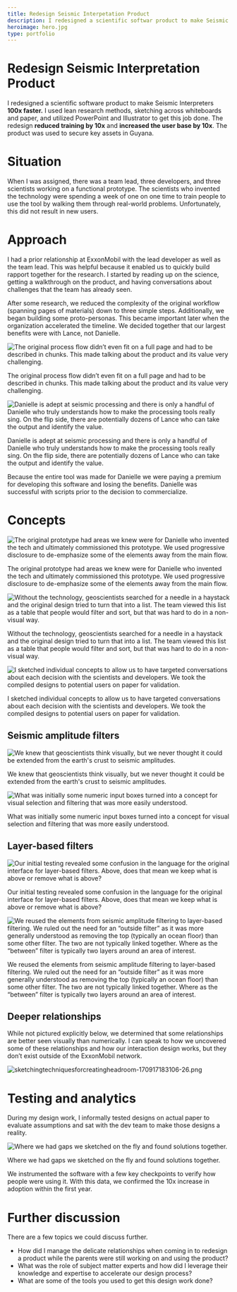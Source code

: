 ```yaml
---
title: Redesign Seismic Interpetation Product
description: I redesigned a scientific softwar product to make Seismic Interpreters 100x faster. We also observed a 10x reduction in training cost and 10x increase in the user base.
heroimage: hero.jpg
type: portfolio
---
```

# Redesign Seismic Interpretation Product

I redesigned a scientific software product to make Seismic Interpreters **100x faster.** I used lean research methods, sketching across whiteboards and paper, and utilized PowerPoint and Illustrator to get this job done. The redesign **reduced training by 10x** and **increased the user base by 10x**. The product was used to secure key assets in Guyana. 

# Situation

When I was assigned, there was a team lead, three developers, and three scientists working on a functional prototype. The scientists who invented the technology were spending a week of one on one time to train people to use the tool by walking them through real-world problems. Unfortunately, this did not result in new users. 

# Approach

I had a prior relationship at ExxonMobil with the lead developer as well as the team lead. This was helpful because it enabled us to quickly build rapport together for the research. I started by reading up on the science, getting a walkthrough on the product, and having conversations about challenges that the team has already seen.

After some research, we reduced the complexity of the original workflow (spanning pages of materials) down to three simple steps. Additionally, we began building some proto-personas. This became important later when the organization accelerated the timeline. We decided together that our largest benefits were with Lance, not Danielle.

![The original process flow didn’t even fit on a full page and had to be described in chunks. This made talking about the product and its value very challenging.](./sketchingtechniquesforcreatingheadroom-170917183106-07.png)

The original process flow didn’t even fit on a full page and had to be described in chunks. This made talking about the product and its value very challenging.

![Danielle is adept at seismic processing and there is only a handful of Danielle who truly understands how to make the processing tools really sing. On the flip side, there are potentially dozens of Lance who can take the output and identify the value.](./sketchingtechniquesforcreatingheadroom-170917183106-12.png)

Danielle is adept at seismic processing and there is only a handful of Danielle who truly understands how to make the processing tools really sing. On the flip side, there are potentially dozens of Lance who can take the output and identify the value.

Because the entire tool was made for Danielle we were paying a premium for developing this software and losing the benefits. Danielle was successful with scripts prior to the decision to commercialize. 

# Concepts

![The original prototype had areas we knew were for Danielle who invented the tech and ultimately commissioned this prototype. We used progressive disclosure to de-emphasize some of the elements away from the main flow.](./sketchingtechniquesforcreatingheadroom-170917183106-13.png)

The original prototype had areas we knew were for Danielle who invented the tech and ultimately commissioned this prototype. We used progressive disclosure to de-emphasize some of the elements away from the main flow.

![Without the technology, geoscientists searched for a needle in a haystack and the original design tried to turn that into a list. The team viewed this list as a table that people would filter and sort, but that was hard to do in a non-visual way.](./sketchingtechniquesforcreatingheadroom-170917183106-11.png)

Without the technology, geoscientists searched for a needle in a haystack and the original design tried to turn that into a list. The team viewed this list as a table that people would filter and sort, but that was hard to do in a non-visual way.

![I sketched individual concepts to allow us to have targeted conversations about each decision with the scientists and developers. We took the compiled designs to potential users on paper for validation.](./sketchingtechniquesforcreatingheadroom-170917183106-16.png)

I sketched individual concepts to allow us to have targeted conversations about each decision with the scientists and developers. We took the compiled designs to potential users on paper for validation.

## Seismic amplitude filters

![We knew that geoscientists think visually, but we never thought it could be extended from the earth's crust to seismic amplitudes.](./sketchingtechniquesforcreatingheadroom-170917183106-21.png)

We knew that geoscientists think visually, but we never thought it could be extended from the earth's crust to seismic amplitudes.

![What was initially some numeric input boxes turned into a concept for visual selection and filtering that was more easily understood.](./sketchingtechniquesforcreatingheadroom-170917183106-22.png)

What was initially some numeric input boxes turned into a concept for visual selection and filtering that was more easily understood.

## Layer-based filters

![Our initial testing revealed some confusion in the language for the original interface for layer-based filters. Above, does that mean we keep what is above or remove what is above?](./sketchingtechniquesforcreatingheadroom-170917183106-23.png)

Our initial testing revealed some confusion in the language for the original interface for layer-based filters. Above, does that mean we keep what is above or remove what is above?

![We reused the elements from seismic amplitude filtering to layer-based filtering. We ruled out the need for an “outside filter” as it was more generally understood as removing the top (typically an ocean floor) than some other filter. The two are not typically linked together. Where as the “between” filter is typically two layers around an area of interest.](./sketchingtechniquesforcreatingheadroom-170917183106-25.png)

We reused the elements from seismic amplitude filtering to layer-based filtering. We ruled out the need for an “outside filter” as it was more generally understood as removing the top (typically an ocean floor) than some other filter. The two are not typically linked together. Where as the “between” filter is typically two layers around an area of interest.

## Deeper relationships

While not pictured explicitly below, we determined that some relationships are better seen visually than numerically. I can speak to how we uncovered some of these relationships and how our interaction design works, but they don’t exist outside of the ExxonMobil network. 

![sketchingtechniquesforcreatingheadroom-170917183106-26.png](./sketchingtechniquesforcreatingheadroom-170917183106-26.png)

# Testing and analytics

During my design work, I informally tested designs on actual paper to evaluate assumptions and sat with the dev team to make those designs a reality. 

![Where we had gaps we sketched on the fly and found solutions together. ](./sketchingtechniquesforcreatingheadroom-170917183106-39.png)

Where we had gaps we sketched on the fly and found solutions together. 

We instrumented the software with a few key checkpoints to verify how people were using it. With this data, we confirmed the 10x increase in adoption within the first year.

# Further discussion

There are a few topics we could discuss further.

- How did I manage the delicate relationships when coming in to redesign a product while the parents were still working on and using the product?
- What was the role of subject matter experts and how did I leverage their knowledge and expertise to accelerate our design process?
- What are some of the tools you used to get this design work done?

